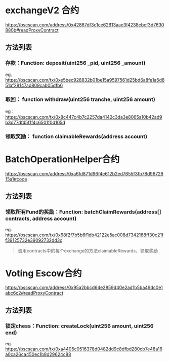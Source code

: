 # exchangeV2 合约
https://bscscan.com/address/0x42867df3c1ce62613aae3f4238cbcf3d7630880b#readProxyContract
## 方法列表
### 存款：Function: deposit(uint256 _pid, uint256 _amount) 
eg. https://bscscan.com/tx/0xe5bec928832b01be15a9597561d25bd6a8fe1a5d851af28147ad809cab05dfb6
### 取回： function withdraw(uint256 tranche, uint256 amount) 
eg：https://bscscan.com/tx/0x8c447c4b7c2257da4142c3da3e8065a10b42ad9b3d77df45f1f4c6501f0d105d
### 领取奖励： function claimableRewards(address account)


# BatchOperationHelper合约
https://bscscan.com/address/0xa6fd871d96f4e612b2ed7655f3fb78d9672815a1#code
## 方法列表
### 领取所有Fund的奖励：Function: batchClaimRewards(address[] contracts, address account) 
eg. https://bscscan.com/tx/0x68f2f7b5b6f1db42122e5ac008d7342168ff30c21ff39125732e39092732dd3c
> 调用contracts中的每个exchange的方法claimableRewards，领取奖励

# Voting Escow合约
https://bscscan.com/address/0x95a2bbcd64e2859d40e2ad1b5ba49dc0e1abc6c2#readProxyContract

## 方法列表
### 锁定chess：Function: createLock(uint256 amount, uint256 end)
eg. https://bscscan.com/tx/0xa4405c0516378d0482dd9c8dfbd280cb7e48a16a0ca26ca450ec1b8d29624c88